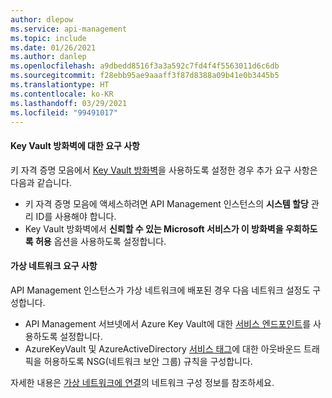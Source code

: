 ```yaml
---
author: dlepow
ms.service: api-management
ms.topic: include
ms.date: 01/26/2021
ms.author: danlep
ms.openlocfilehash: a9dbedd8516f3a3a592c7fd4f4f5563011d6c6db
ms.sourcegitcommit: f28ebb95ae9aaaff3f87d8388a09b41e0b3445b5
ms.translationtype: HT
ms.contentlocale: ko-KR
ms.lasthandoff: 03/29/2021
ms.locfileid: "99491017"
---
```

#### <a name="requirements-for-key-vault-firewall"></a>Key Vault 방화벽에 대한 요구 사항

키 자격 증명 모음에서 [Key Vault 방화벽](../articles/key-vault/general/network-security.md)을 사용하도록 설정한 경우 추가 요구 사항은 다음과 같습니다.

* 키 자격 증명 모음에 액세스하려면 API Management 인스턴스의 **시스템 할당** 관리 ID를 사용해야 합니다.
* Key Vault 방화벽에서 **신뢰할 수 있는 Microsoft 서비스가 이 방화벽을 우회하도록 허용** 옵션을 사용하도록 설정합니다.

#### <a name="virtual-network-requirements"></a>가상 네트워크 요구 사항

API Management 인스턴스가 가상 네트워크에 배포된 경우 다음 네트워크 설정도 구성합니다.

* API Management 서브넷에서 Azure Key Vault에 대한 [서비스 엔드포인트](../articles/key-vault/general/overview-vnet-service-endpoints.md)를 사용하도록 설정합니다.
* AzureKeyVault 및 AzureActiveDirectory [서비스 태그](../articles/virtual-network/service-tags-overview.md)에 대한 아웃바운드 트래픽을 허용하도록 NSG(네트워크 보안 그룹) 규칙을 구성합니다. 

자세한 내용은 [가상 네트워크에 연결](../articles/api-management/api-management-using-with-vnet.md#-common-network-configuration-issues)의 네트워크 구성 정보를 참조하세요.